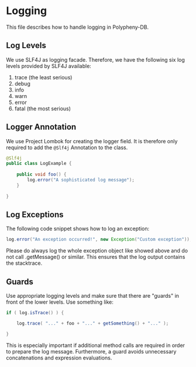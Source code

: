 # Logging

This file describes how to handle logging in Polypheny-DB.


## Log Levels

We use SLF4J as logging facade. Therefore, we have the following six log levels provided by SLF4J available:

1. trace (the least serious)
2. debug
3. info
4. warn
5. error
6. fatal (the most serious)



## Logger Annotation

We use Project Lombok for creating the logger field. It is therefore only required to add the `@Slf4j` Annotation to the class.

```java
@Slf4j
public class LogExample {
  
    public void foo() {
        log.error("A sophisticated log message");
    }
  
}
```


## Log Exceptions

The following code snippet shows how to log an exception:
 
```java
log.error("An exception occurred!", new Exception("Custom exception"));
```

Please do always log the whole exception object like showed above and do not call .getMessage() or similar. This ensures that the log output contains the stacktrace.



## Guards

Use appropriate logging levels and make sure that there are "guards" in front of the lower levels. Use something like:

```java
if ( log.isTrace() ) {

    log.trace( "..." + foo + "..." + getSomething() + "..." );

}
```

This is especially important if additional method calls are required in order to prepare the log message. Furthermore, a guard avoids unnecessary concatenations and expression evaluations.

